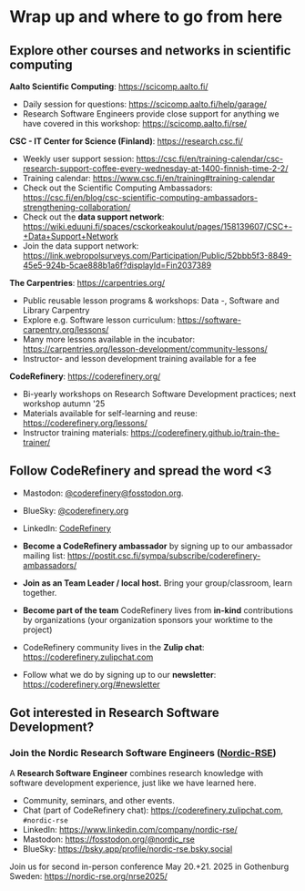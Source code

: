 # Wrap up and where to go from here

## Explore other courses and networks in scientific computing

**Aalto Scientific Computing**: <https://scicomp.aalto.fi/>
* Daily session for questions: <https://scicomp.aalto.fi/help/garage/>
* Research Software Engineers provide close support for anything we
  have covered in this workshop: <https://scicomp.aalto.fi/rse/>

**CSC - IT Center for Science (Finland)**: <https://research.csc.fi/>
* Weekly user support session: <https://csc.fi/en/training-calendar/csc-research-support-coffee-every-wednesday-at-1400-finnish-time-2-2/>
* Training calendar: <https://www.csc.fi/en/training#training-calendar>
* Check out the Scientific Computing Ambassadors: <https://csc.fi/en/blog/csc-scientific-computing-ambassadors-strengthening-collaboration/>
* Check out the **data support network**: <https://wiki.eduuni.fi/spaces/csckorkeakoulut/pages/158139607/CSC+-+Data+Support+Network>
* Join the data support network: <https://link.webropolsurveys.com/Participation/Public/52bbb5f3-8849-45e5-924b-5cae888b1a6f?displayId=Fin2037389> 

**The Carpentries**: <https://carpentries.org/>
* Public reusable lesson programs & workshops: Data -, Software and Library Carpentry 
* Explore e.g. Software lesson curriculum: <https://software-carpentry.org/lessons/>
* Many more lessons available in the incubator: <https://carpentries.org/lesson-development/community-lessons/>
* Instructor- and lesson development training available for a fee

**CodeRefinery**: <https://coderefinery.org/>
* Bi-yearly workshops on Research Software Development practices; next workshop autumn '25
* Materials available for self-learning and reuse: <https://coderefinery.org/lessons/>
* Instructor training materials: <https://coderefinery.github.io/train-the-trainer/>

## Follow CodeRefinery and spread the word <3

- Mastodon: [@coderefinery@fosstodon.org](https://fosstodon.org/@coderery).
- BlueSky: [@coderefinery.org](https://bsky.app/profile/coderefinery.org)
- LinkedIn: [CodeRefinery](https://www.linkedin.com/company/88414793)

- **Become a CodeRefinery ambassador** by signing up to our ambassador mailing list: <https://postit.csc.fi/sympa/subscribe/coderefinery-ambassadors/>
- **Join as an Team Leader / local host.** Bring your group/classroom, learn together.
- **Become part of the team** CodeRefinery lives from **in-kind** contributions by organizations (your organization sponsors your worktime to the project)
- CodeRefinery community lives in the **Zulip chat**: https://coderefinery.zulipchat.com
- Follow what we do by signing up to our **newsletter**: https://coderefinery.org/#newsletter

## Got interested in Research Software Development?

### Join the Nordic Research Software Engineers ([Nordic-RSE](https://nordic-rse.org))

A **Research Software Engineer** combines research knowledge with
software development experience, just like we have learned here.

- Community, seminars, and other events.
- Chat (part of CodeRefinery chat): <https://coderefinery.zulipchat.com>, `#nordic-rse`
- LinkedIn: <https://www.linkedin.com/company/nordic-rse/>
- Mastodon: <https://fosstodon.org/@nordic_rse>
- BlueSky: <https://bsky.app/profile/nordic-rse.bsky.social>

Join us for second in-person conference May 20.+21. 2025 in Gothenburg Sweden: <https://nordic-rse.org/nrse2025/>
